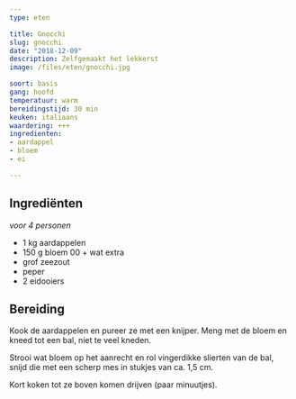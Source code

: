 ```yaml
---
type: eten

title: Gnocchi
slug: gnocchi
date: "2018-12-09"
description: Zelfgemaakt het lekkerst
image: /files/eten/gnocchi.jpg

soort: basis
gang: hoofd
temperatuur: warm
bereidingstijd: 30 min
keuken: italiaans
waardering: +++
ingredienten:
- aardappel
- bloem
- ei

---
```


## Ingrediënten

*voor 4 personen*

* 1 kg aardappelen
* 150 g bloem 00 + wat extra
* grof zeezout
* peper
* 2 eidooiers

## Bereiding

Kook de aardappelen en pureer ze met een knijper. Meng met de bloem en kneed tot een bal, niet te veel kneden.

Strooi wat bloem op het aanrecht en rol vingerdikke slierten van de bal, snijd die met een scherp mes in stukjes van ca. 1,5 cm.

Kort koken tot ze boven komen drijven (paar minuutjes).